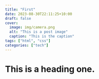```yaml
---
title: "First"
date: 2023-08-30T22:11:25+10:00
draft: false
cover:
  image: img/camera.png
  alt: "This is a post image"
  caption: "This is the caption"
tags: ["html", "css"]
categories: ["tech"]
---
```


# This is a heading one.
